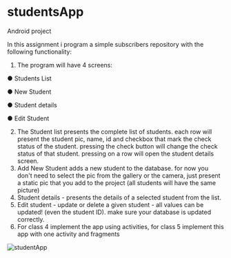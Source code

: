 # studentsApp
Android project


In this assignment i program a simple subscribers repository
with the following functionality:
1. The program will have 4 screens:

● Students List

● New Student

● Student details

● Edit Student

2. The Student list presents the complete list of students. each row will
present the student pic, name, id and checkbox that mark the check
status of the student. pressing the check button will change the check
status of that student. pressing on a row will open the student details
screen.
3. Add New Student adds a new student to the database. for now you
don't need to select the pic from the gallery or the camera, just
present a static pic that you add to the project (all students will have
the same picture)
4. Student details - presents the details of a selected student from the
list.
5. Edit student - update or delete a given student - all values can be
updated! (even the student ID). make sure your database is updated
correctly.
6. For class 4 implement the app using activities, for class 5 implement this
app with one activity and fragments


![studentApp](https://user-images.githubusercontent.com/60183349/144103843-a05eb3d2-64e4-4c7e-8ae5-a106e25f2824.png)


